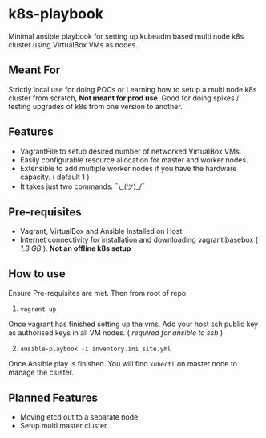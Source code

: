 # k8s-playbook

Minimal ansible playbook for setting up kubeadm based multi node k8s cluster using VirtualBox VMs as nodes.

## Meant For

Strictly local use for doing POCs or Learning how to setup a multi node k8s cluster from scratch, **Not meant for prod use**. Good for doing spikes / testing upgrades of k8s from one version to another.

## Features

* VagrantFile to setup desired number of networked VirtualBox VMs.
* Easily configurable resource allocation for master and worker nodes.
* Extensible to add multiple worker nodes if you have the hardware capacity. ( default 1 )
* It takes just two commands. ¯\\\_(ツ)_/¯

## Pre-requisites

* Vagrant, VirtualBox and Ansible Installed on Host.
* Internet connectivity for installation and downloading vagrant basebox ( *1.3 GB* ). **Not an offline k8s setup**

## How to use

Ensure Pre-requisites are met. Then from root of repo.

1. `vagrant up`

Once vagrant has finished setting up the vms. Add your host ssh public key as authorised keys in all VM nodes. ( *required for ansible to ssh* )

2. `ansible-playbook -i inventory.ini site.yml`

Once Ansible play is finished. You will find `kubectl` on master node to manage the cluster.

## Planned Features

* Moving etcd out to a separate node.
* Setup multi master cluster.
